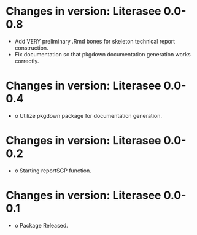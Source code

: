 # Changes in version: Literasee 0.0-0.8

  * Add VERY preliminary .Rmd bones for skeleton technical report construction.
  * Fix documentation so that pkgdown documentation generation works correctly.

# Changes in version: Literasee 0.0-0.4

  * o Utilize pkgdown package for documentation generation.

# Changes in version: Literasee 0.0-0.2

  * o Starting reportSGP function.

# Changes in version: Literasee 0.0-0.1

  * o Package Released.
